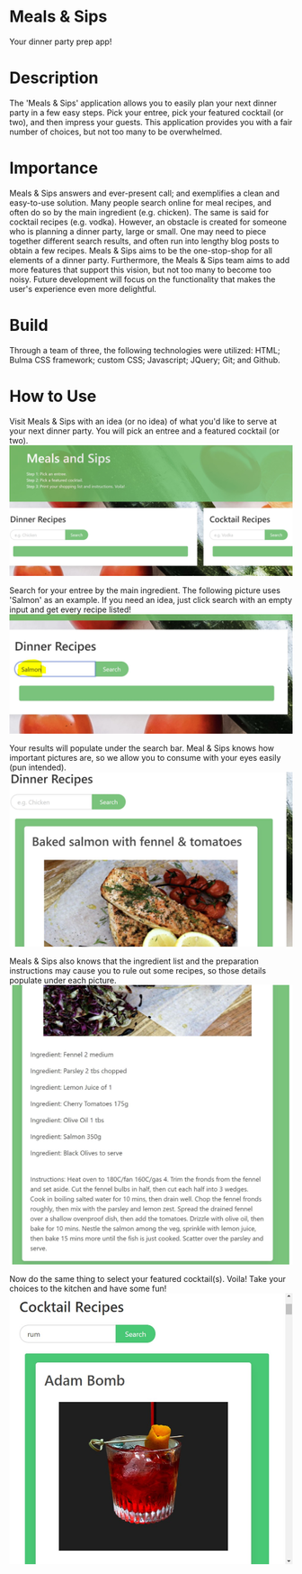 # Meals & Sips
Your dinner party prep app!

# Description
The 'Meals & Sips' application allows you to easily plan your next dinner party in a few easy steps. Pick your entree, pick your featured cocktail (or two), and then impress your guests. This application provides you with a fair number of choices, but not too many to be overwhelmed.   

# Importance
Meals & Sips answers and ever-present call; and exemplifies a clean and easy-to-use solution. Many people search online for meal recipes, and often do so by the main ingredient (e.g. chicken). The same is said for cocktail recipes (e.g. vodka). However, an obstacle is created for someone who is planning a dinner party, large or small. One may need to piece together different search results, and often run into lengthy blog posts to obtain a few recipes. Meals & Sips aims to be the one-stop-shop for all elements of a dinner party. Furthermore, the Meals & Sips team aims to add more features that support this vision, but not too many to become too noisy. Future development will focus on the functionality that makes the user's experience even more delightful.

# Build 
Through a team of three, the following technologies were utilized: HTML; Bulma CSS framework; custom CSS; Javascript; JQuery; Git; and Github.

# How to Use

Visit Meals & Sips with an idea (or no idea) of what you'd like to serve at your next dinner party. You will pick an entree and a featured cocktail (or two).
<img src="./assets/screenshot1.jpg">

Search for your entree by the main ingredient. The following picture uses 'Salmon' as an example. If you need an idea, just click search with an empty input and get every recipe listed!
<img src="./assets/screenshot2.jpg">

Your results will populate under the search bar. Meal & Sips knows how important pictures are, so we allow you to consume with your eyes easily (pun intended). 
<img src="./assets/screenshot3.jpg">

Meals & Sips also knows that the ingredient list and the preparation instructions may cause you to rule out some recipes, so those details populate under each picture.
<img src="./assets/screenshot4.jpg">

Now do the same thing to select your featured cocktail(s). Voila! Take your choices to the kitchen and have some fun!
<img src="./assets/screenshot5.jpg">


